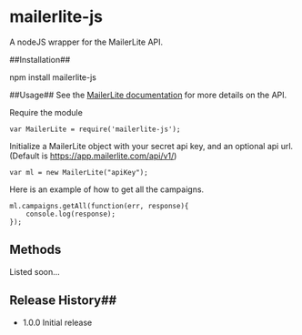mailerlite-js
=========
A nodeJS wrapper for the MailerLite API. 

##Installation##

npm install mailerlite-js

##Usage##
See the [MailerLite documentation](http://docs.mailerlite.com/) for more details on the API. 

Require the module

    var MailerLite = require('mailerlite-js');

 Initialize a MailerLite object with your secret api key, and an optional api url. (Default is https://app.mailerlite.com/api/v1/)

    var ml = new MailerLite("apiKey");

Here is an example of how to get all the campaigns.

	ml.campaigns.getAll(function(err, response){
		console.log(response);
	});

## Methods ##
Listed soon...

## Release History##

* 1.0.0 Initial release
